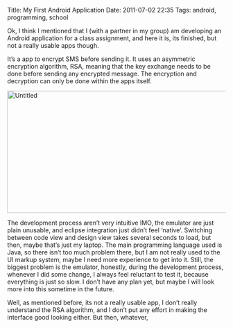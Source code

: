 Title: My First Android Application
Date: 2011-07-02 22:35
Tags: android, programming, school

Ok, I think I mentioned that I (with a partner in my group) am
developing an Android application for a class assignment, and here it
is, its finished, but not a really usable apps though.

It’s a app to encrypt SMS before sending it. It uses an asymmetric
encryption algorithm, RSA, meaning that the key exchange needs to be
done before sending any encrypted message. The encryption and decryption
can only be done within the apps itself.

<a href="http://www.flickr.com/photos/hendra2392/6678908805/" title="Untitled by p.hdra, on Flickr"><img src="http://farm8.staticflickr.com/7015/6678908805_b0da41bdb0_z.jpg" width="517" height="282" alt="Untitled"></a>

The development process aren’t very intuitive IMO, the emulator are just
plain unusable, and eclipse integration just didn’t feel ‘native’.
Switching between code view and design view takes several seconds to
load, but then, maybe that’s just my laptop. The main programming
language used is Java, so there isn’t too much problem there, but I am
not really used to the UI markup system, maybe I need more experience to
get into it. Still, the biggest problem is the emulator, honestly,
during the development process, whenever I did some change, I always
feel reluctant to test it, because everything is just so slow. I don’t
have any plan yet, but maybe I will look more into this sometime in the
future.

Well, as mentioned before, its not a really usable app, I don’t really
understand the RSA algorithm, and I don’t put any effort in making the
interface good looking either. But then, whatever,
